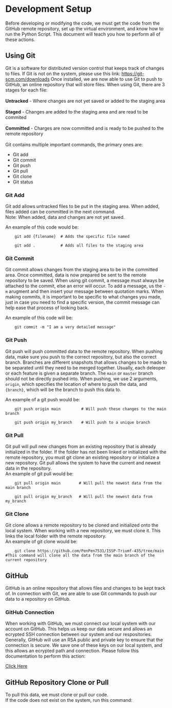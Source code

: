 # Development Setup

Before developing or modifying the code, we must get the code from the GitHub remote repository, set up the virtual environment, and know how to run the Python Script. This document will teach you how to perform all of these actions.

## Using Git
Git is a software for distributed version control that keeps track of changes to files. If Git is not on the system, please use this link:
    https://git-scm.com/downloads
Once installed, we are now able to use Git to push to GitHub, an online repository that will store files. When using Git, there are 3 stages for each file: <br><br>
<b>Untracked</b> - Where changes are not yet saved or added to the staging area <br><br>
<b>Staged</b> - Changes are added to the staging area and are read to be commited <br><br>
<b>Committed</b> - Charges are now committed and is ready to be pushed to the remote repository <br><br>
Git contains multiple important commands, the primary ones are:
<ul>
    <li>Git add</li>
    <li>Git commit</li>
    <li>Git push</li>
    <li>Git pull</li>
    <li>Git clone</li>
    <li>Git status</li>
</ul>

### Git Add
Git add allows untracked files to be put in the staging area. When added, files added can be committed in the next command. <br>
Note: When added, data and changes are not yet saved.<br>

An example of this code would be: <br>
```
    git add {filename}  # Adds the specific file named

    git add .           # Adds all files to the staging area

``` 

### Git Commit 
Git commit allows changes from the staging area to be in the committed area. Once committed, data is now prepared be sent to the remote repository to be saved. When using git commit, a message must always be attached to the commit, else an error will occur. To add a message, us the `-m` arugment and then insert your message between quotation marks. When making commits, it is important to be specific to what changes you made, just in case you need to find a specific version, the commit message can help ease that process of looking back. 

An example of this code will be: <br>
```
    git commit -m "I am a very detailed message"

```

### Git Push
Git push will push committed data to the remote repository. When pushing data, make sure you push to the correct repository, but also the correct branch. Branches are different snapshots that allows changes to be made to be separated until they need to be merged together. Usually, each deleoper or each feature is given a separate branch. The `main` or `master` branch should not be directly pushed into. When pushing, we use 2 arguments, `origin`, which specifies the location of where to push the data, and `{branch}`, which will be the branch to push this data to.  <br>

An example of a git push would be:
```
    git push origin main         # Will push these changes to the main branch

    git push origin my_branch    # Will push to a unique branch

```

### Git Pull
Git pull will pull new changes from an existing repository that is already initialized in the folder. If the folder has not been linked or initialized with the remote repository, you must git clone an existing repository or initialize a new repository. Git pull allows the system to have the current and newest data in the repository. <br>
An example of git pull would be:

```
    git pull origin main        # Will pull the newest data from the main branch

    git pull origin my_branch   # Will pull the newest data from my_branch

```

### Git Clone
Git clone allows a remote repository to be cloned and initialized onto the local system. When working with a new repository, we must clone it. This links the local folder with the remote repository. <br>
An example of git clone would be:

```
    git clone https://github.com/PenPen7531/ISSP-Triumf-435/tree/main   #This command will clone all the data from the main branch of the current repository
```

## GitHub
GitHub is an online repository that allows files and changes to be kept track of. In connection with Git, we are able to use Git commands to push our data to a repository on GitHub. 

### GitHub Connection
When working with GitHub, we must connect our local system with our account on GitHub. This helps us keep our data secure and allows an ecrypted SSH connection between our system and our respositories. Generally, GitHub will use an RSA public and private key to ensure that the connection is secure. We save one of these keys on our local system, and this allows an ecrypted path and connection. Please follow this documentation to perform this action:

<a href="https://git-scm.com/book/en/v2/GitHub-Account-Setup-and-Configuration#:~:text=The%20first%20thing%20you%20need,Sign%20up%20for%20GitHub%E2%80%9D%20button.">Click Here</a>

 
## GitHub Repository Clone or Pull

 To pull this data, we must clone or pull our code.<br> If the code does not exist on the system, run this command: 

